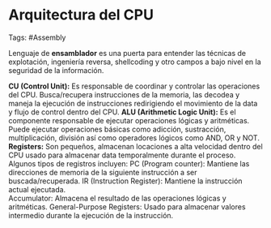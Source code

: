 # Arquitectura del CPU

Tags: #Assembly 

Lenguaje de **ensamblador** es una puerta para entender las técnicas de explotación, ingeniería reversa, shellcoding y otro campos a bajo nivel en la seguridad de la información. 

**CU (Control Unit):** Es responsable de coordinar y controlar las operaciones del CPU. Busca/recupera instrucciones de la memoria, las decodea y maneja la ejecución de instrucciones redirigiendo el movimiento de la data y flujo de control dentro del CPU.
**ALU (Arithmetic Logic Unit):** Es el componente responsable de ejecutar operaciones lógicas y aritméticas.  Puede ejecutar operaciones básicas como adicción, sustracción, multiplicación, división así como operadores lógicos como AND, OR y NOT.
**Registers:** Son pequeños, almacenan locaciones a alta velocidad dentro del CPU usado para almacenar data temporalmente durante el proceso. Algunos tipos de registros incluyen:
	PC (Program counter): Mantiene las direcciones de memoria de la siguiente instrucción a ser buscada/recuperada.
	IR (Instruction Register): Mantiene la instrucción actual ejecutada.  
	Accumulator: Almacena el resultado de las operaciones lógicas y aritméticas. 
	General-Purpose Registers: Usado para almacenar valores intermedio durante la ejecución de la instrucción. 
